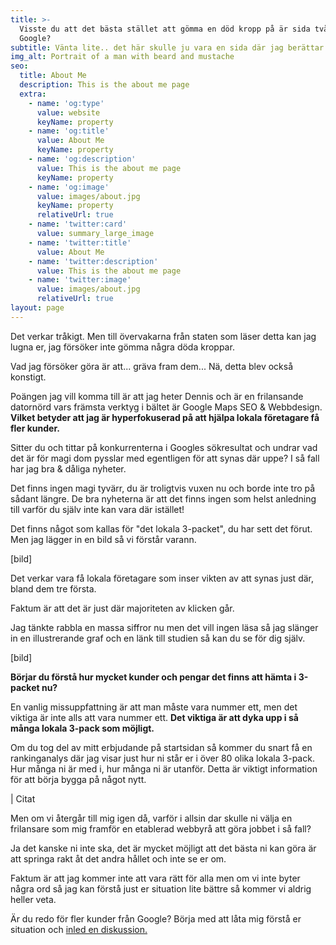 ```yaml
---
title: >-
  Visste du att det bästa stället att gömma en död kropp på är sida två i
  Google?
subtitle: Vänta lite.. det här skulle ju vara en sida där jag berättar om mig själv..
img_alt: Portrait of a man with beard and mustache
seo:
  title: About Me
  description: This is the about me page
  extra:
    - name: 'og:type'
      value: website
      keyName: property
    - name: 'og:title'
      value: About Me
      keyName: property
    - name: 'og:description'
      value: This is the about me page
      keyName: property
    - name: 'og:image'
      value: images/about.jpg
      keyName: property
      relativeUrl: true
    - name: 'twitter:card'
      value: summary_large_image
    - name: 'twitter:title'
      value: About Me
    - name: 'twitter:description'
      value: This is the about me page
    - name: 'twitter:image'
      value: images/about.jpg
      relativeUrl: true
layout: page
---
```

Det verkar tråkigt. Men till övervakarna från staten som läser detta kan jag lugna er, jag försöker inte gömma några döda kroppar.

Vad jag försöker göra är att... gräva fram dem... Nä, detta blev också konstigt.

Poängen jag vill komma till är att jag heter Dennis och är en frilansande datornörd vars främsta verktyg i bältet är Google Maps SEO & Webbdesign. **Vilket betyder att jag är hyperfokuserad på att hjälpa lokala företagare få fler kunder.**

Sitter du och tittar på konkurrenterna i Googles sökresultat och undrar vad det är för magi dom pysslar med egentligen för att synas där uppe? I så fall har jag bra & dåliga nyheter.

Det finns ingen magi tyvärr, du är troligtvis vuxen nu och borde inte tro på sådant längre. De bra nyheterna är att det finns ingen som helst anledning till varför du själv inte kan vara där istället!

Det finns något som kallas för "det lokala 3-packet", du har sett det förut. Men jag lägger in en bild så vi förstår varann.

\[bild]

Det verkar vara få lokala företagare som inser vikten av att synas just där, bland dem tre första.

Faktum är att det är just där majoriteten av klicken går.

Jag tänkte rabbla en massa siffror nu men det vill ingen läsa så jag slänger in en illustrerande graf och en länk till studien så kan du se för dig själv.

\[bild]

**Börjar du förstå hur mycket kunder och pengar det finns att hämta i 3-packet nu?**

En vanlig missuppfattning är att man måste vara nummer ett, men det viktiga är inte alls att vara nummer ett. **Det viktiga är att dyka upp i så många lokala 3-pack som möjligt.**

Om du tog del av mitt erbjudande på startsidan så kommer du snart få en rankinganalys där jag visar just hur ni står er i över 80 olika lokala 3-pack. Hur många ni är med i, hur många ni är utanför. Detta är viktigt information för att börja bygga på något nytt.

| Citat

Men om vi återgår till mig igen då, varför i allsin dar skulle ni välja en frilansare som mig framför en etablerad webbyrå att göra jobbet i så fall?

Ja det kanske ni inte ska, det är mycket möjligt att det bästa ni kan göra är att springa rakt åt det andra hållet och inte se er om.

Faktum är att jag kommer inte att vara rätt för alla men om vi inte byter några ord så jag kan förstå just er situation lite bättre så kommer vi aldrig heller veta.

Är du redo för fler kunder från Google? Börja med att låta mig förstå er situation och [inled en diskussion.](www.google.com)
